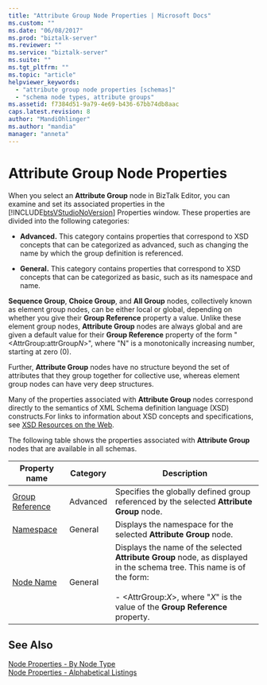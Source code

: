 ```yaml
---
title: "Attribute Group Node Properties | Microsoft Docs"
ms.custom: ""
ms.date: "06/08/2017"
ms.prod: "biztalk-server"
ms.reviewer: ""
ms.service: "biztalk-server"
ms.suite: ""
ms.tgt_pltfrm: ""
ms.topic: "article"
helpviewer_keywords: 
  - "attribute group node properties [schemas]"
  - "schema node types, attribute groups"
ms.assetid: f7384d51-9a79-4e69-b436-67bb74db8aac
caps.latest.revision: 8
author: "MandiOhlinger"
ms.author: "mandia"
manager: "anneta"
---
```

# Attribute Group Node Properties
When you select an **Attribute Group** node in BizTalk Editor, you can examine and set its associated properties in the [!INCLUDE[btsVStudioNoVersion](../includes/btsvstudionoversion-md.md)] Properties window. These properties are divided into the following categories:  
  
-   **Advanced.** This category contains properties that correspond to XSD concepts that can be categorized as advanced, such as changing the name by which the group definition is referenced.  
  
-   **General.** This category contains properties that correspond to XSD concepts that can be categorized as basic, such as its namespace and name.  
  
 **Sequence Group**, **Choice Group**, and **All Group** nodes, collectively known as element group nodes, can be either local or global, depending on whether you give their **Group Reference** property a value. Unlike these element group nodes, **Attribute Group** nodes are always global and are given a default value for their **Group Reference** property of the form "\<AttrGroup:attrGroup*N*>", where "N" is a monotonically increasing number, starting at zero (0).  
  
 Further, **Attribute Group** nodes have no structure beyond the set of attributes that they group together for collective use, whereas element group nodes can have very deep structures.  
  
 Many of the properties associated with **Attribute Group** nodes correspond directly to the semantics of XML Schema definition language (XSD) constructs.For links to information about XSD concepts and specifications, see [XSD Resources on the Web](../core/xsd-resources-on-the-web.md).  
  
 The following table shows the properties associated with **Attribute Group** nodes that are available in all schemas.  
  
|Property name|Category|Description|  
|-------------------|--------------|-----------------|  
|[Group Reference](../core/group-reference-node-property-of-all-schemas.md)|Advanced|Specifies the globally defined group referenced by the selected **Attribute Group** node.|  
|[Namespace](../core/namespace-node-property-of-all-schemas.md)|General|Displays the namespace for the selected **Attribute Group** node.|  
|[Node Name](../core/node-name-node-property-of-all-schemas.md)|General|Displays the name of the selected **Attribute Group** node, as displayed in the schema tree. This name is of the form:<br /><br /> -   \<AttrGroup:*X*>, where "*X*" is the value of the **Group Reference** property.|  
  
## See Also  
 [Node Properties - By Node Type](../core/node-properties-by-node-type.md)   
 [Node Properties - Alphabetical Listings](../core/node-properties-alphabetical-listings.md)